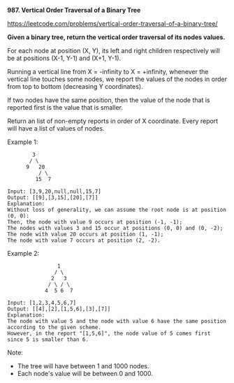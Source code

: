 **987. Vertical Order Traversal of a Binary Tree**

https://leetcode.com/problems/vertical-order-traversal-of-a-binary-tree/

**Given a binary tree, return the vertical order traversal of its nodes values.**

For each node at position (X, Y), its left and right children respectively will be at positions (X-1, Y-1) and (X+1, Y-1).

Running a vertical line from X = -infinity to X = +infinity, whenever the vertical line touches some nodes, we report the values of the nodes in order from top to bottom (decreasing Y coordinates).

If two nodes have the same position, then the value of the node that is reported first is the value that is smaller.

Return an list of non-empty reports in order of X coordinate.  Every report will have a list of values of nodes.

 

Example 1:
            
            3
           / \
          9   20
              / \
             15  7
        
    Input: [3,9,20,null,null,15,7]
    Output: [[9],[3,15],[20],[7]]
    Explanation: 
    Without loss of generality, we can assume the root node is at position (0, 0):
    Then, the node with value 9 occurs at position (-1, -1);
    The nodes with values 3 and 15 occur at positions (0, 0) and (0, -2);
    The node with value 20 occurs at position (1, -1);
    The node with value 7 occurs at position (2, -2).
Example 2:

                    1
                   / \
                  2   3
                 / \ / \
                4  5 6  7

    Input: [1,2,3,4,5,6,7]
    Output: [[4],[2],[1,5,6],[3],[7]]
    Explanation: 
    The node with value 5 and the node with value 6 have the same position according to the given scheme.
    However, in the report "[1,5,6]", the node value of 5 comes first since 5 is smaller than 6.
     

Note:

- The tree will have between 1 and 1000 nodes.
- Each node's value will be between 0 and 1000.